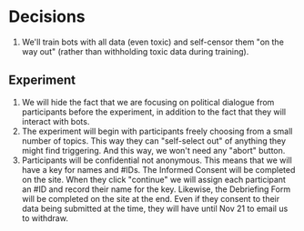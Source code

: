# Decisions

1. We'll train bots with all data (even toxic) and self-censor them "on the way
   out" (rather than withholding toxic data during training).
## Experiment
1. We will hide the fact that we are focusing on political dialogue from
   participants before the experiment, in addition to the fact that they will
   interact with bots.
1. The experiment will begin with participants freely choosing from a small
   number of topics. This way they can "self-select out" of anything they might
   find triggering. And this way, we won't need any "abort" button.
1. Participants will be confidential not anonymous.  This means that we will
   have a key for names and #IDs.  The Informed Consent will be completed on
   the site.  When they click "continue" we will assign each participant an
   #ID and record their name for the key.  Likewise, the Debriefing Form will
   be completed on the site at the end.  Even if they consent to their data
   being submitted at the time, they will have until Nov 21 to email us to
   withdraw. 
